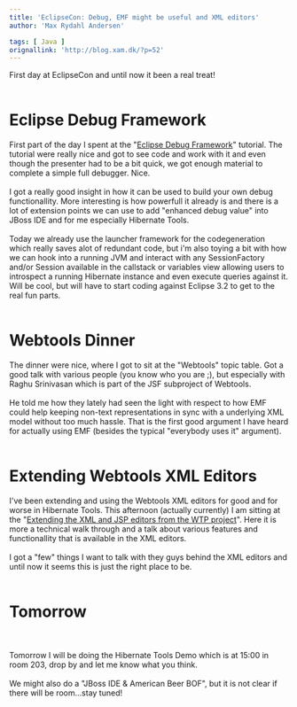 ```yaml
---
title: 'EclipseCon: Debug, EMF might be useful and XML editors'
author: 'Max Rydahl Andersen'

tags: [ Java ]
orignallink: 'http://blog.xam.dk/?p=52'
---
```

<div>
<p>First day at EclipseCon and until now it been a real treat!
<br><br></p>
<h1>Eclipse Debug Framework</h1>
First part of the day I spent at the "<a href="http://www.eclipsecon.org/2006/Sub.do?id=30">Eclipse Debug Framework</a>" tutorial. The tutorial were really nice and got to see code and work with it and even though the presenter had to be a bit quick, we got enough material to complete a simple full debugger. Nice.
<br><br>
I got a really good insight in how it can be used to build your own debug functionallity.
More interesting is how powerfull it already is and there is a lot of extension points we can use to add "enhanced debug value" into JBoss IDE and for me especially Hibernate Tools. 
<br><br>
Today we already use the launcher framework for the codegeneration which really saves alot of redundant code, but
i'm also toying a bit with how we can hook into a running JVM and interact with any SessionFactory and/or Session available in the callstack or variables view allowing users to introspect a running Hibernate instance and even execute queries against it. Will be cool, but will have to start coding against Eclipse 3.2 to get to the real fun parts.
<br><br><h1>Webtools Dinner</h1>
The dinner were nice, where I got to sit at the "Webtools" topic table. Got a good talk with various people (you know who you are ;), but especially with Raghu Srinivasan which is part of the JSF subproject of Webtools. 
<br><br>
He told me how they lately had seen the light with respect to how EMF could help keeping non-text representations in sync with a underlying XML model without too much hassle. That is the first good argument I have heard for actually using EMF (besides the typical "everybody uses it" argument). 
<br><br><h1>Extending Webtools XML Editors</h1>
I've been extending and using the Webtools XML editors for good and for worse in Hibernate Tools. This afternoon (actually currently) I am sitting at the "<a href="http://www.eclipsecon.org/2006/Sub.do?id=186">Extending the XML and JSP editors from the WTP project</a>". Here it is more a technical walk through and a talk about various features and functionallity that is available in the XML editors.
<br><br>
I got a "few" things I want to talk with they guys behind the XML editors and until now it seems this is just the right place to be.
<br><br><h1>Tomorrow</h1>
<br><br>
Tomorrow I will be doing the Hibernate Tools Demo which is at 15:00 in room 203, drop by and let me know what you think.
<br><br>
We might also do a "JBoss IDE &amp; American Beer BOF", but it is not clear if there will be room...stay tuned!
<br><br><br><br><br><br>
</div>
